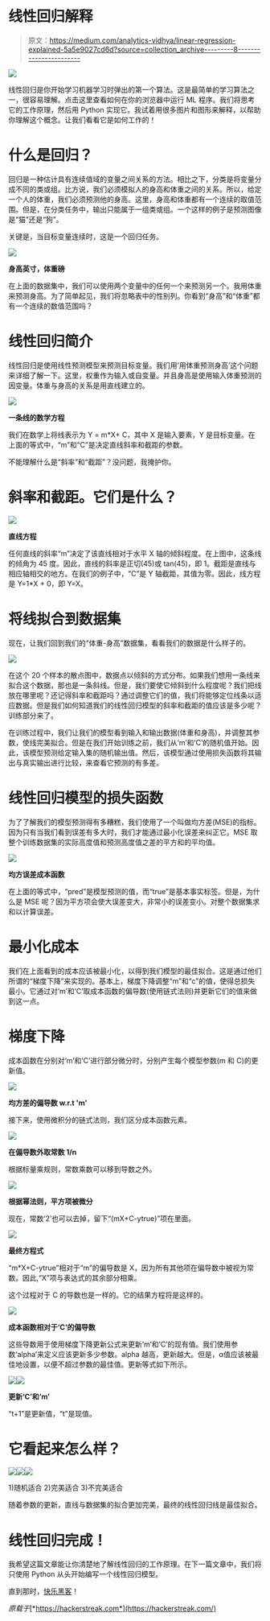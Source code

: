 # 线性回归解释

> 原文：<https://medium.com/analytics-vidhya/linear-regression-explained-5a5e9027cd6d?source=collection_archive---------8----------------------->

![](img/ea58a9164ecaa678f7f777b954436e24.png)

线性回归是你开始学习机器学习时弹出的第一个算法。这是最简单的学习算法之一，很容易理解。点击这里查看如何在你的浏览器中运行 ML 程序。我们将思考它的工作原理，然后用 Python 实现它。我试着用很多图片和图形来解释，以帮助你理解这个概念。让我们看看它是如何工作的！

# 什么是回归？

回归是一种估计具有连续值域的变量之间关系的方法。相比之下，分类是将变量分成不同的类或组。比方说，我们必须模拟人的身高和体重之间的关系。所以，给定一个人的体重，我们必须预测他的身高。这里，身高和体重都有一个连续的取值范围。但是，在分类任务中，输出只能属于一组类或组。一个这样的例子是预测图像是“猫”还是“狗”。

关键是，当目标变量连续时，这是一个回归任务。

![](img/7889ade474e5f59b29fd6f06aa982a23.png)

**身高英寸，体重磅**

在上面的数据集中，我们可以使用两个变量中的任何一个来预测另一个。我用体重来预测身高。为了简单起见，我们将忽略表中的性别列。你看到“身高”和“体重”都有一个连续的数值范围吗？

# 线性回归简介

线性回归是使用线性预测模型来预测目标变量。我们用‘用体重预测身高’这个问题来详细了解一下。这里，权重作为输入或自变量。并且身高是使用输入体重预测的因变量。体重与身高的关系是用直线建立的。

![](img/b37e6398097c016668c71b9fa0ed7c4d.png)

**一条线的数学方程**

我们在数学上将线表示为 Y = m*X+ C，其中 X 是输入要素，Y 是目标变量。在上面的等式中，“m”和“C”是决定直线斜率和截距的参数。

不能理解什么是“斜率”和“截距”？没问题，我掩护你。

# 斜率和截距。它们是什么？

![](img/262dba74fc031bdbc436dd071e586929.png)

**直线方程**

任何直线的斜率“m”决定了该直线相对于水平 X 轴的倾斜程度。在上图中，这条线的倾角为 45 度。因此，直线的斜率是正切(45)或 tan(45)，即 1。截距是直线与相应轴相交的地方。在我们的例子中，“C”是 Y 轴截距，其值为零。因此，线方程是 Y=1*X + 0，即 Y=X。

# 将线拟合到数据集

现在，让我们回到我们的“体重-身高”数据集，看看我们的数据是什么样子的。

![](img/564ae072598d455e00883e6d1e1c2800.png)

在这个 20 个样本的散点图中，数据点以倾斜的方式分布。如果我们想用一条线来拟合这个数据，那也是一条斜线。但是，我们要使它倾斜到什么程度呢？我们把线放在哪里呢？还记得斜率和截距吗？通过调整它们的值，我们将能够定位线条以适应数据。但是我们如何知道我们的线性回归模型的斜率和截距的值应该是多少呢？训练部分来了。

在训练过程中，我们让我们的模型看到输入和输出数据(体重和身高)，并调整其参数，使线完美拟合。但是在我们开始训练之前，我们从‘m’和‘C’的随机值开始。因此，该模型预测给定输入集的随机输出值。然后，该模型通过使用损失函数将其输出与真实输出进行比较，来查看它预测的有多差。

# 线性回归模型的损失函数

为了了解我们的模型预测得有多糟糕，我们使用了一个叫做均方差(MSE)的指标。因为只有当我们看到误差有多大时，我们才能通过最小化误差来纠正它。MSE 取整个训练数据集的实际高度值和预测高度值之差的平方和的平均值。

![](img/03e021e14d0109550e53248c5cbf16bd.png)

**均方误差成本函数**

在上面的等式中，“pred”是模型预测的值，而“true”是基本事实标签。但是，为什么是 MSE 呢？因为平方项会使大误差变大，非常小的误差变小。对整个数据集求和以计算误差。

# 最小化成本

我们在上面看到的成本应该被最小化，以得到我们模型的最佳拟合。这是通过他们所谓的“梯度下降”来实现的。基本上，梯度下降调整“m”和“c”的值，使得总损失最小。它通过对‘m’和‘C’取成本函数的偏导数(使用链式法则)并更新它们的值来做到这一点。

# 梯度下降

成本函数在分别对‘m’和‘C’进行部分微分时，分别产生每个模型参数(m 和 C)的更新值。

![](img/3fd9be267361911a54b74129d9b2d087.png)

**均方差的偏导数 w.r.t 'm'**

接下来，使用微积分的链式法则，我们区分成本函数元素。

![](img/781d127bdd25bee2ddd4aa9a4f8698a1.png)

**在偏导数外取常数 1/n**

根据标量乘规则，常数乘数可以移到导数之外。

![](img/b70a2453c078c004ede8a3b33ad44596.png)

**根据幂法则，平方项被微分**

现在，常数‘2’也可以去掉，留下“(mX+C-ytrue)”项在里面。

![](img/60c51f5ee6b4b9b6759dff788cd7a229.png)

**最终方程式**

“m*X+C-ytrue”相对于“m”的偏导数是 X，因为所有其他项在偏导数中被视为常数。因此,“X”项与表达式的其余部分相乘。

这个过程对于 C 的导数也是一样的。它的结果方程将是这样的。

![](img/cc4b63a15ce1655527fd16dd457d5c59.png)

**成本函数相对于‘C’的偏导数**

这些导数用于使用梯度下降更新公式来更新‘m’和‘C’的现有值。我们使用参数‘alpha’来定义应该更新多少参数。alpha 越高，更新越大。但是，α值应该被最佳地设置，以便不超过参数的最佳值。更新等式如下所示。

![](img/f4d5960bfb13fb9585da790e468f46de.png)![](img/349ba9aa6a6370a7f2c32787ccdc423c.png)

**更新‘C’和‘m’**

“t+1”是更新值，“t”是现值。

# 它看起来怎么样？

![](img/e9515c48ce67c977667b33a04a10fbdd.png)![](img/82a7bfe8f95d161595f7ea49f8a4e9d8.png)![](img/c5b89c25ac42b8182fda764e09cf8577.png)

1)随机适合 2)完美适合 3)不完美适合

随着参数的更新，直线与数据集的拟合更加完美，最终的线性回归线是最佳拟合。

# 线性回归完成！

我希望这篇文章能让你清楚地了解线性回归的工作原理。在下一篇文章中，我们将只使用 Python 从头开始编写一个线性回归模型。

直到那时，[快乐黑客](https://hackerstreak.com)！

*原载于*[*https://hackerstreak.com*](https://hackerstreak.com/)